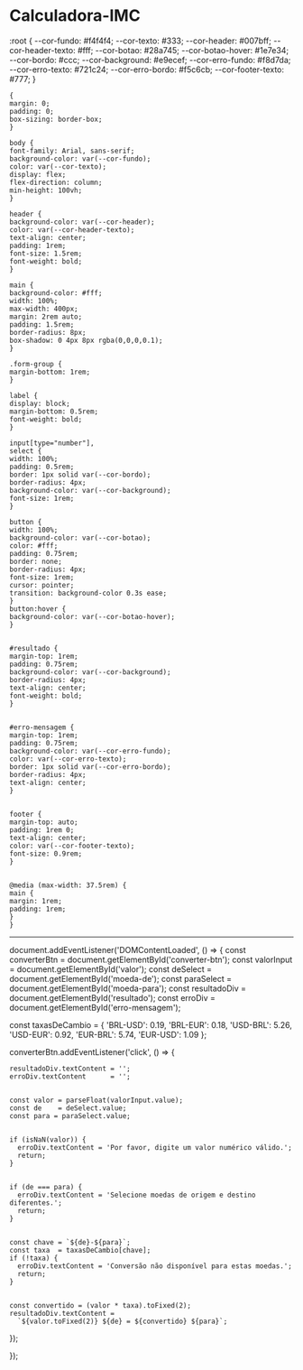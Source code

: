 # Calculadora-IMC

:root {
    --cor-fundo: #f4f4f4;
    --cor-texto: #333;
    --cor-header: #007bff;
    --cor-header-texto: #fff;
    --cor-botao: #28a745;
    --cor-botao-hover: #1e7e34;
    --cor-bordo: #ccc;
    --cor-background: #e9ecef;
    --cor-erro-fundo: #f8d7da;
    --cor-erro-texto: #721c24;
    --cor-erro-bordo: #f5c6cb;
    --cor-footer-texto: #777;
    }
    
    {
    margin: 0;
    padding: 0;
    box-sizing: border-box;
    }

    body {
    font-family: Arial, sans-serif;
    background-color: var(--cor-fundo);
    color: var(--cor-texto);
    display: flex;
    flex-direction: column;
    min-height: 100vh;
    }
    
    header {
    background-color: var(--cor-header);
    color: var(--cor-header-texto);
    text-align: center;
    padding: 1rem;
    font-size: 1.5rem;
    font-weight: bold;
    }
    
    main {
    background-color: #fff;
    width: 100%;
    max-width: 400px;
    margin: 2rem auto;
    padding: 1.5rem;
    border-radius: 8px;
    box-shadow: 0 4px 8px rgba(0,0,0,0.1);
    }
    
    .form-group {
    margin-bottom: 1rem;
    }
    
    label {
    display: block;
    margin-bottom: 0.5rem;
    font-weight: bold;
    }
    
    input[type="number"],
    select {
    width: 100%;
    padding: 0.5rem;
    border: 1px solid var(--cor-bordo);
    border-radius: 4px;
    background-color: var(--cor-background);
    font-size: 1rem;
    }
    
    button {
    width: 100%;
    background-color: var(--cor-botao);
    color: #fff;
    padding: 0.75rem;
    border: none;
    border-radius: 4px;
    font-size: 1rem;
    cursor: pointer;
    transition: background-color 0.3s ease;
    }
    button:hover {
    background-color: var(--cor-botao-hover);
    }
    

    #resultado {
    margin-top: 1rem;
    padding: 0.75rem;
    background-color: var(--cor-background);
    border-radius: 4px;
    text-align: center;
    font-weight: bold;
    }
    

    #erro-mensagem {
    margin-top: 1rem;
    padding: 0.75rem;
    background-color: var(--cor-erro-fundo);
    color: var(--cor-erro-texto);
    border: 1px solid var(--cor-erro-bordo);
    border-radius: 4px;
    text-align: center;
    }
    

    footer {
    margin-top: auto;
    padding: 1rem 0;
    text-align: center;
    color: var(--cor-footer-texto);
    font-size: 0.9rem;
    }
    

    @media (max-width: 37.5rem) {
    main {
    margin: 1rem;
    padding: 1rem;
    }
    }


--------------------------------------------------------------------------------------------------------


document.addEventListener('DOMContentLoaded', () => {
  const converterBtn = document.getElementById('converter-btn');
  const valorInput   = document.getElementById('valor');
  const deSelect     = document.getElementById('moeda-de');
  const paraSelect   = document.getElementById('moeda-para');
  const resultadoDiv = document.getElementById('resultado');
  const erroDiv      = document.getElementById('erro-mensagem');
  

  const taxasDeCambio = {
    'BRL-USD': 0.19,
    'BRL-EUR': 0.18,
    'USD-BRL': 5.26,
    'USD-EUR': 0.92,
    'EUR-BRL': 5.74,
    'EUR-USD': 1.09
  };
  
  converterBtn.addEventListener('click', () => {

    resultadoDiv.textContent = '';
    erroDiv.textContent      = '';


    const valor = parseFloat(valorInput.value);
    const de    = deSelect.value;
    const para = paraSelect.value;


    if (isNaN(valor)) {
      erroDiv.textContent = 'Por favor, digite um valor numérico válido.';
      return;
    }


    if (de === para) {
      erroDiv.textContent = 'Selecione moedas de origem e destino diferentes.';
      return;
    }


    const chave = `${de}-${para}`;
    const taxa  = taxasDeCambio[chave];
    if (!taxa) {
      erroDiv.textContent = 'Conversão não disponível para estas moedas.';
      return;
    }


    const convertido = (valor * taxa).toFixed(2);
    resultadoDiv.textContent =
      `${valor.toFixed(2)} ${de} = ${convertido} ${para}`;
  }); 

}); 
